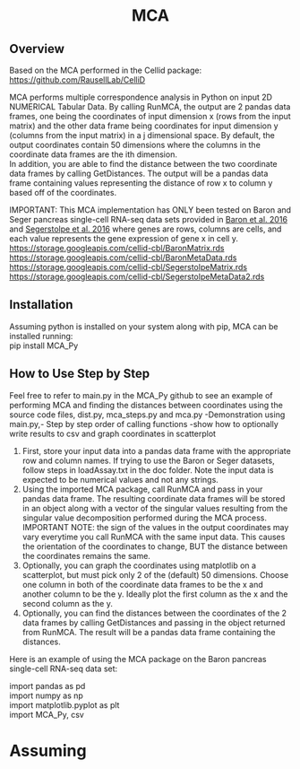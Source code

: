 <h1 align="center">MCA</h1>

## Overview

Based on the MCA performed in the Cellid package: https://github.com/RausellLab/CelliD

MCA performs multiple correspondence analysis in Python on input 2D NUMERICAL Tabular Data. By calling RunMCA, the output are 2 pandas data frames, one being the coordinates of input dimension x (rows from the input matrix) and the other data frame being coordinates for input dimension y (columns from the input matrix) in a j dimensional space. By default, the output coordinates contain 50 dimensions where the columns in the coordinate data frames are the ith dimension. <br>
In addition, you are able to find the distance between the two coordinate data frames by calling GetDistances. The output will be a pandas data frame containing values representing the distance of row x to column y based off of the coordinates.

IMPORTANT: This MCA implementation has ONLY been tested on Baron and Seger pancreas single-cell RNA-seq data sets provided in <a href="https://www.sciencedirect.com/science/article/pii/S2405471216302666?via%3Dihub">Baron et al. 2016</a> and <a href="https://www.sciencedirect.com/science/article/pii/S1550413116304363?via%3Dihub">Segerstolpe et al. 2016</a> where genes are rows, columns are cells, and each value represents the gene expression of gene x in cell y. <br>
https://storage.googleapis.com/cellid-cbl/BaronMatrix.rds <br>
https://storage.googleapis.com/cellid-cbl/BaronMetaData.rds <br>
https://storage.googleapis.com/cellid-cbl/SegerstolpeMatrix.rds <br>
https://storage.googleapis.com/cellid-cbl/SegerstolpeMetaData2.rds <br>

## Installation
Assuming python is installed on your system along with pip, MCA can be installed running: <br>
pip install MCA_Py

## How to Use Step by Step
Feel free to refer to main.py in the MCA_Py github to see an example of performing MCA and finding the distances between coordinates using the source code files, dist.py, mca_steps.py and mca.py
-Demonstration using main.py,- Step by step order of calling functions
-show how to optionally write results to csv and graph coordinates in scatterplot

1. First, store your input data into a pandas data frame with the appropriate row and column names. If trying to use the Baron or Seger datasets, follow steps in loadAssay.txt in the doc folder. Note the input data is expected to be numerical values and not any strings.
2. Using the imported MCA package, call RunMCA and pass in your pandas data frame. The resulting coordinate data frames will be stored in an object along with a vector of the singular values resulting from the singular value decomposition performed during the MCA process. IMPORTANT NOTE: the sign of the values in the output coordinates may vary everytime you call RunMCA with the same input data. This causes the orientation of the coordinates to change, BUT the distance between the coordinates remains the same.
3. Optionally, you can graph the coordinates using matplotlib on a scatterplot, but must pick only 2 of the (default) 50 dimensions. Choose one column in both of the coordinate data frames to be the x and another column to be the y. Ideally plot the first column as the x and the second column as the y.
4. Optionally, you can find the distances between the coordinates of the 2 data frames by calling GetDistances and passing in the object returned from RunMCA. The result will be a pandas data frame containing the distances.

Here is an example of using the MCA package on the Baron pancreas single-cell RNA-seq data set: <br>

import pandas as pd <br>
import numpy as np <br>
import matplotlib.pyplot as plt <br>
import MCA_Py, csv <br>

# Assuming




